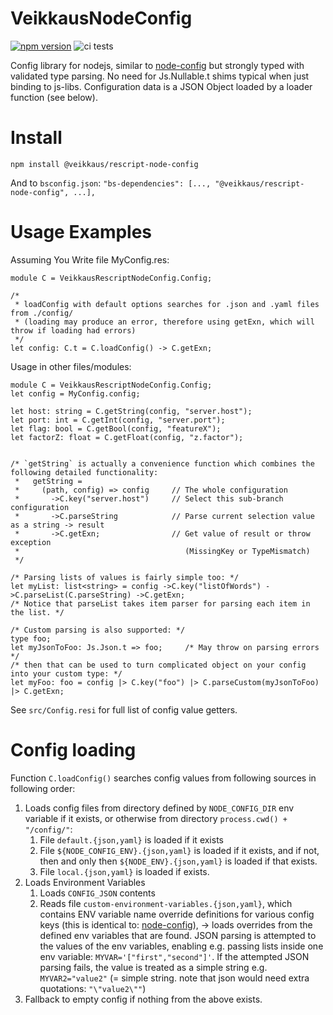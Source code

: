 # VeikkausNodeConfig
[![npm version][npmimg]][npm]
![ci tests](https://github.com/veikkaus/node-config/actions/workflows/tests.yml/badge.svg)

Config library for nodejs, similar to [node-config](https://github.com/node-config/node-config) but strongly typed with validated type parsing. No need for Js.Nullable.t shims typical when just binding to js-libs. Configuration data is a JSON Object loaded by a loader function (see below).


# Install
```
npm install @veikkaus/rescript-node-config
```
And to `bsconfig.json`: `"bs-dependencies": [..., "@veikkaus/rescript-node-config", ...],`


# Usage Examples

Assuming You Write file MyConfig.res:
```rescript
module C = VeikkausRescriptNodeConfig.Config;

/*
 * loadConfig with default options searches for .json and .yaml files from ./config/
 * (loading may produce an error, therefore using getExn, which will throw if loading had errors)
 */
let config: C.t = C.loadConfig() -> C.getExn;
```

Usage in other files/modules:
```rescript
module C = VeikkausRescriptNodeConfig.Config;
let config = MyConfig.config;

let host: string = C.getString(config, "server.host");
let port: int = C.getInt(config, "server.port");
let flag: bool = C.getBool(config, "featureX");
let factorZ: float = C.getFloat(config, "z.factor");


/* `getString` is actually a convenience function which combines the following detailed functionality:
 *   getString =
 *     (path, config) => config     // The whole configuration
 *       ->C.key("server.host")     // Select this sub-branch configuration
 *       ->C.parseString            // Parse current selection value as a string -> result
 *       ->C.getExn;                // Get value of result or throw exception
 *                                     (MissingKey or TypeMismatch)
 */

/* Parsing lists of values is fairly simple too: */
let myList: list<string> = config ->C.key("listOfWords") ->C.parseList(C.parseString) ->C.getExn;
/* Notice that parseList takes item parser for parsing each item in the list. */

/* Custom parsing is also supported: */
type foo;
let myJsonToFoo: Js.Json.t => foo;     /* May throw on parsing errors */
/* then that can be used to turn complicated object on your config into your custom type: */
let myFoo: foo = config |> C.key("foo") |> C.parseCustom(myJsonToFoo) |> C.getExn;
```
See `src/Config.resi` for full list of config value getters.

# Config loading

Function `C.loadConfig()` searches config values from following sources in following order:
1. Loads config files from directory defined by `NODE_CONFIG_DIR` env variable if it exists, or otherwise from directory `process.cwd() + "/config/"`:
   1. File `default.{json,yaml}` is loaded if it exists
   2. File `${NODE_CONFIG_ENV}.{json,yaml}` is loaded if it exists, and if not, then and only then `${NODE_ENV}.{json,yaml}` is loaded if that exists.
   3. File `local.{json,yaml}` is loaded if exists.
2. Loads Environment Variables
   1. Loads `CONFIG_JSON` contents
   2. Reads file `custom-environment-variables.{json,yaml}`, which contains ENV variable name override definitions for various config keys (this is identical to: [node-config](https://github.com/lorenwest/node-config/wiki/Environment-Variables#custom-environment-variables)), -> loads overrides from the defined env variables that are found.
   JSON parsing is attempted to the values of the env variables, enabling e.g. passing lists inside one env variable: `MYVAR='["first","second"]'`. If the attempted JSON parsing fails, the value is treated as a simple string e.g. `MYVAR2="value2"` (= simple string. note that json would need extra quotations: `"\"value2\""`)
3. Fallback to empty config if nothing from the above exists.


[npmimg]: https://img.shields.io/npm/v/@veikkaus/node-config.svg
[npm]: https://www.npmjs.com/package/@veikkaus/node-config
